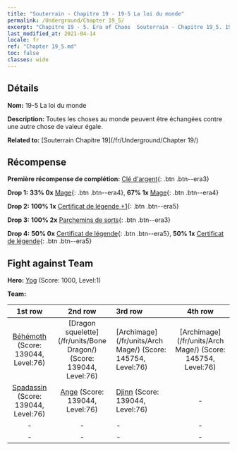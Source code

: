 ```yaml
---
title: "Souterrain - Chapitre 19 - 19-5 La loi du monde"
permalink: /Underground/Chapter 19_5/
excerpt: "Chapitre 19 - 5. Era of Chaos  Souterrain - Chapitre 19_5. 19-5 La loi du monde"
last_modified_at: 2021-04-14
locale: fr
ref: "Chapter 19_5.md"
toc: false
classes: wide
---
```


## Détails

 **Nom:** 19-5 La loi du monde

 **Description:** Toutes les choses au monde peuvent être échangées contre une autre chose de valeur égale.

 **Related to:** [Souterrain Chapitre 19](/fr/Underground/Chapter 19/)

## Récompense

 **Première récompense de complétion:** [Clé d'argent](/fr/Items/con_693/){: .btn .btn--era3}

 **Drop 1:** **33% 0x** [Mage](/fr/Items/unt_238/){: .btn .btn--era4}, **67% 1x** [Mage](/fr/Items/unt_238/){: .btn .btn--era4}

 **Drop 2:** **100% 1x** [Certificat de légende +1](/fr/Items/mat_74/){: .btn .btn--era5}

 **Drop 3:** **100% 2x** [Parchemins de sorts](/fr/Items/con_694/){: .btn .btn--era3}

 **Drop 4:** **50% 0x** [Certificat de légende](/fr/Items/mat_67/){: .btn .btn--era5}, **50% 1x** [Certificat de légende](/fr/Items/mat_67/){: .btn .btn--era5}


## Fight against Team
 **Hero:** [Yog](/fr/heroes/Yog/) (Score: 1000, Level:1)

 **Team:**


  | 1st row | 2nd row | 3rd row | 4th row |
  |:----:|:----:|:----|:----:|
  | [Béhémoth](/fr/units/Behemoth/) (Score: 139044, Level:76)  | [Dragon squelette](/fr/units/Bone Dragon/) (Score: 139044, Level:76)  | [Archimage](/fr/units/Arch Mage/) (Score: 145754, Level:76)  | [Archimage](/fr/units/Arch Mage/) (Score: 145754, Level:76)  |
  | [Spadassin](/fr/units/Swordsman/) (Score: 139044, Level:76)  | [Ange](/fr/units/Angel/) (Score: 139044, Level:76)  | [Djinn](/fr/units/Genie/) (Score: 139044, Level:76)  | - |
  | - | - | - | - |
  | - | - | - | - |



